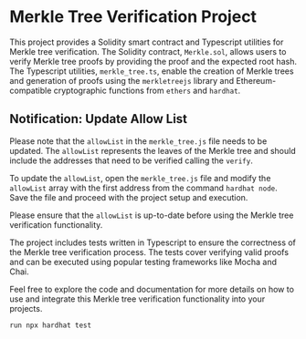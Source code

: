 # Merkle Tree Verification Project

This project provides a Solidity smart contract and Typescript utilities for Merkle tree verification. The Solidity contract, `Merkle.sol`, allows users to verify Merkle tree proofs by providing the proof and the expected root hash. The Typescript utilities, `merkle_tree.ts`, enable the creation of Merkle trees and generation of proofs using the `merkletreejs` library and Ethereum-compatible cryptographic functions from `ethers` and `hardhat`.

## Notification: Update Allow List

Please note that the `allowList` in the `merkle_tree.js` file needs to be updated. The `allowList` represents the leaves of the Merkle tree and should include the addresses that need to be verified calling the `verify`.

To update the `allowList`, open the `merkle_tree.js` file and modify the `allowList` array with the first address from the command `hardhat node`. Save the file and proceed with the project setup and execution.

Please ensure that the `allowList` is up-to-date before using the Merkle tree verification functionality.


The project includes tests written in Typescript to ensure the correctness of the Merkle tree verification process. The tests cover verifying valid proofs and can be executed using popular testing frameworks like Mocha and Chai.

Feel free to explore the code and documentation for more details on how to use and integrate this Merkle tree verification functionality into your projects.


```shell
run npx hardhat test 
```
